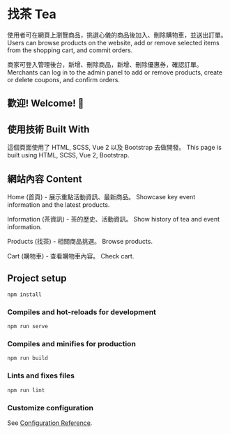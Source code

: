 # 找茶 Tea

使用者可在網頁上瀏覽商品，挑選心儀的商品後加入、刪除購物車，並送出訂單。
Users can browse products on the website, add or remove selected items from the shopping cart, and commit orders.

商家可登入管理後台，新增、刪除商品，新增、刪除優惠券，確認訂單。
Merchants can log in to the admin panel to add or remove products, create or delete coupons, and confirm orders.

## 歡迎! Welcome! 👋

## 使用技術 Built With

這個頁面使用了 HTML, SCSS, Vue 2 以及 Bootstrap 去做開發。
This page is built using HTML, SCSS, Vue 2, Bootstrap.

## 網站內容 Content

Home (首頁) - 展示重點活動資訊、最新商品。
Showcase key event information and the latest products.

Information (茶資訊) - 茶的歷史、活動資訊。
Show history of tea and event information.

Products (找茶) - 相關商品挑選。
Browse products.

Cart (購物車) - 查看購物車內容。
Check cart.

## Project setup

```
npm install
```

### Compiles and hot-reloads for development

```
npm run serve
```

### Compiles and minifies for production

```
npm run build
```

### Lints and fixes files

```
npm run lint
```

### Customize configuration

See [Configuration Reference](https://cli.vuejs.org/config/).
